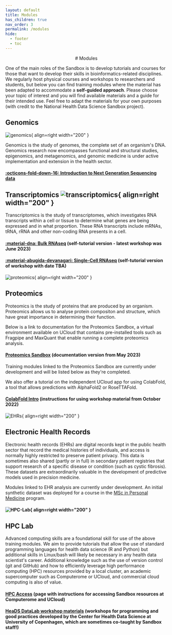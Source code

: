 ```yaml
---
layout: default
title: Modules
has_children: true
nav_order: 3
permalink: /modules
hide:
  - footer
  - toc
---
```


<center>
# Modules
</center>

One of the main roles of the Sandbox is to develop tutorials and courses for those that want to 
develop their skills in bioinformatics-related disciplines. We regularly host 
physical courses and workshops to researchers and students, but below you can find 
training modules where the material has been adapted to accommodate a **self-guided approach**. 
Please choose your topic of interest and you will find available materials and a 
guide for their intended use. Feel free to adapt the materials for your own purposes 
(with credit to the National Health Data Science Sandbox project). 
 

## Genomics

![genomics](../assets/images/genomics.png){ align=right width="200" }

Genomics is the study of genomes, the complete set of an organism's DNA. Genomics research now encompasses functional and structural studies, epigenomics, and metagenomics, 
and genomic medicine is under active implementation and extension in the health sector.

#### [:octicons-fold-down-16: Introduction to Next Generation Sequencing data](https://hds-sandbox.github.io/NGS_summer_course_Aarhus/)


## Transcriptomics  ![transcriptomics](../assets/images/transcriptomics.png){ align=right width="200" }

Transcriptomics is the study of transcriptomes, which investigates RNA transcripts within a cell or tissue 
to determine what genes are being expressed and in what proportion. These RNA transcripts include 
mRNAs, tRNA, rRNA and other non-coding RNA presents in a cell. 

#### [:material-dna: Bulk RNAseq](https://hds-sandbox.github.io/bulk_RNAseq_course) (self-tutorial version - latest workshop was June 2023) 

#### [:material-abugida-devanagari: Single-Cell RNAseq](https://hds-sandbox.github.io/scRNASeq_course/) (self-tutorial version of workshop with date TBA) 


![proteomics](../assets/images/proteomics.png){ align=right width="200" }


## Proteomics

Proteomics is the study of proteins that are produced by an organism. Proteomics allows us to 
analyse protein compositon and structure, which have great importance in determining 
their function.

Below is a link to documentation for the Proteomics Sandbox, a virtual environment available on UCloud that contains pre-installed tools such as Fragpipe and MaxQuant that enable running a complete proteomics analysis. 

#### [Proteomics Sandbox](https://hds-sandbox.github.io/proteomics-sandbox/index.html) (documentation version from May 2023)

Training modules linked to the Proteomics Sandbox are currently under development and will be listed below as they're completed.

We also offer a tutorial on the independent UCloud app for using ColabFold, a tool that allows predictions with AlphaFold2 or RoseTTAFold.

#### [ColabFold Intro](https://hds-sandbox.github.io/proteomics-sandbox/colabfold.html) (instructions for using workshop material from October 2022) 
 

 ![EHRs](../assets/images/EHRs.png){ align=right width="200" }


## Electronic Health Records

Electronic health records (EHRs) are digital records kept in the public health sector that record the medical histories of individuals, and access is normally highly restricted to preserve patient privacy. 
This data is sometimes also shared (partly or in full) in secondary patient registries that support research of a specific disease or condition (such as cystic fibrosis). 
These datasets are extraordinarily valuable in the development of predictive models used in precision medicine.

Modules linked to EHR analysis are currently under development. An initial synthetic dataset was deployed for a course in the [MSc in Personal Medicine](https://personligmedicin.ku.dk/) program.


#### ![HPC-Lab](../assets/images/HPC.png){ align=right width="200" } 

 
## HPC Lab

Advanced computing skills are a foundational skill for use of the above training modules. We aim to provide tutorials that allow the use of standard programming languages for health data science (R and Python) but additional skills in Linux/bash will likely be necessary in any health data scientist's career. Additional knowledge such as the use of version control (git and GitHub) and how to efficiently leverage high performance computing (HPC) resources provided by a local cluster, an academic supercomputer such as Computerome or UCloud, and commercial cloud computing is also of value.

#### [HPC Access](https://hds-sandbox.github.io/access/index.html) (page with instructions for accessing Sandbox resources at Computerome and UCloud)
#### [HeaDS DataLab workshop materials](https://center-for-health-data-science.github.io/index.html) (workshops for programming and good practices developed by the Center for Health Data Science at University of Copenhagen, which are sometimes co-taught by Sandbox staff!)
   



